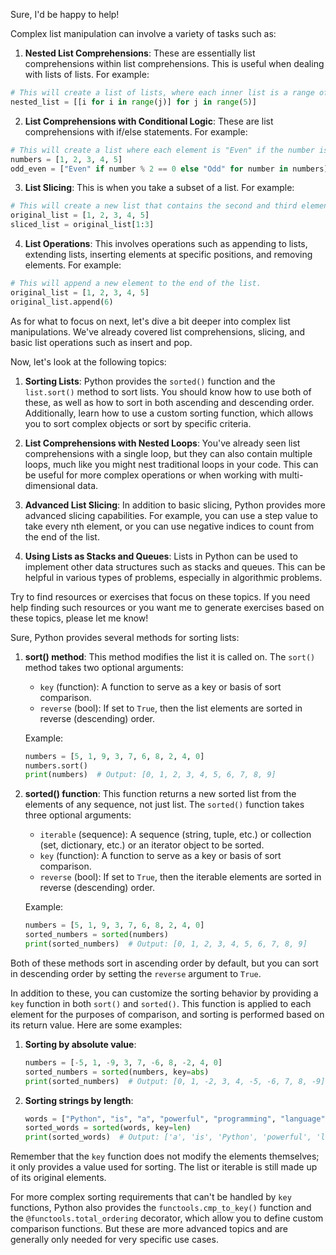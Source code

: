 Sure, I'd be happy to help!

Complex list manipulation can involve a variety of tasks such as:

1. **Nested List Comprehensions**: These are essentially list comprehensions within list comprehensions. This is useful when dealing with lists of lists. For example:

```python
# This will create a list of lists, where each inner list is a range of numbers.
nested_list = [[i for i in range(j)] for j in range(5)]
```

2. **List Comprehensions with Conditional Logic**: These are list comprehensions with if/else statements. For example:

```python
# This will create a list where each element is "Even" if the number is even, and "Odd" if the number is odd.
numbers = [1, 2, 3, 4, 5]
odd_even = ["Even" if number % 2 == 0 else "Odd" for number in numbers]
```

3. **List Slicing**: This is when you take a subset of a list. For example:

```python
# This will create a new list that contains the second and third elements of the original list.
original_list = [1, 2, 3, 4, 5]
sliced_list = original_list[1:3]
```

4. **List Operations**: This involves operations such as appending to lists, extending lists, inserting elements at specific positions, and removing elements. For example:

```python
# This will append a new element to the end of the list.
original_list = [1, 2, 3, 4, 5]
original_list.append(6)
```

As for what to focus on next, let's dive a bit deeper into complex list manipulations. We've already covered list comprehensions, slicing, and basic list operations such as insert and pop.

Now, let's look at the following topics:

1. **Sorting Lists**: Python provides the `sorted()` function and the `list.sort()` method to sort lists. You should know how to use both of these, as well as how to sort in both ascending and descending order. Additionally, learn how to use a custom sorting function, which allows you to sort complex objects or sort by specific criteria.

2. **List Comprehensions with Nested Loops**: You've already seen list comprehensions with a single loop, but they can also contain multiple loops, much like you might nest traditional loops in your code. This can be useful for more complex operations or when working with multi-dimensional data.

3. **Advanced List Slicing**: In addition to basic slicing, Python provides more advanced slicing capabilities. For example, you can use a step value to take every nth element, or you can use negative indices to count from the end of the list.

4. **Using Lists as Stacks and Queues**: Lists in Python can be used to implement other data structures such as stacks and queues. This can be helpful in various types of problems, especially in algorithmic problems.

Try to find resources or exercises that focus on these topics. If you need help finding such resources or you want me to generate exercises based on these topics, please let me know!


Sure, Python provides several methods for sorting lists:

1. **sort() method**: This method modifies the list it is called on. The `sort()` method takes two optional arguments:
   - `key` (function): A function to serve as a key or basis of sort comparison.
   - `reverse` (bool): If set to `True`, then the list elements are sorted in reverse (descending) order.

   Example:
   ```python
   numbers = [5, 1, 9, 3, 7, 6, 8, 2, 4, 0]
   numbers.sort()
   print(numbers)  # Output: [0, 1, 2, 3, 4, 5, 6, 7, 8, 9]
   ```

2. **sorted() function**: This function returns a new sorted list from the elements of any sequence, not just list. The `sorted()` function takes three optional arguments:
   - `iterable` (sequence): A sequence (string, tuple, etc.) or collection (set, dictionary, etc.) or an iterator object to be sorted.
   - `key` (function): A function to serve as a key or basis of sort comparison.
   - `reverse` (bool): If set to `True`, then the iterable elements are sorted in reverse (descending) order.

   Example:
   ```python
   numbers = [5, 1, 9, 3, 7, 6, 8, 2, 4, 0]
   sorted_numbers = sorted(numbers)
   print(sorted_numbers)  # Output: [0, 1, 2, 3, 4, 5, 6, 7, 8, 9]
   ```

Both of these methods sort in ascending order by default, but you can sort in descending order by setting the `reverse` argument to `True`.

In addition to these, you can customize the sorting behavior by providing a `key` function in both `sort()` and `sorted()`. This function is applied to each element for the purposes of comparison, and sorting is performed based on its return value. Here are some examples:

1. **Sorting by absolute value**:

   ```python
   numbers = [-5, 1, -9, 3, 7, -6, 8, -2, 4, 0]
   sorted_numbers = sorted(numbers, key=abs)
   print(sorted_numbers)  # Output: [0, 1, -2, 3, 4, -5, -6, 7, 8, -9]
   ```

2. **Sorting strings by length**:

   ```python
   words = ["Python", "is", "a", "powerful", "programming", "language"]
   sorted_words = sorted(words, key=len)
   print(sorted_words)  # Output: ['a', 'is', 'Python', 'powerful', 'language', 'programming']
   ```

Remember that the `key` function does not modify the elements themselves; it only provides a value used for sorting. The list or iterable is still made up of its original elements.

For more complex sorting requirements that can't be handled by `key` functions, Python also provides the `functools.cmp_to_key()` function and the `@functools.total_ordering` decorator, which allow you to define custom comparison functions. But these are more advanced topics and are generally only needed for very specific use cases.